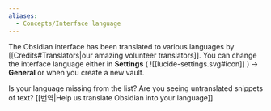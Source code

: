 ```yaml
---
aliases:
  - Concepts/Interface language
---
```

The Obsidian interface has been translated to various languages by [[Credits#Translators|our amazing volunteer translators]]. You can change the interface language either in **Settings** ( ![[lucide-settings.svg#icon]] ) → **General** or when you create a new vault.

Is your language missing from the list? Are you seeing untranslated snippets of text? [[번역|Help us translate Obsidian into your language]].